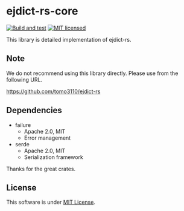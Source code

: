 ejdict-rs-core
===

[![Build and test](https://github.com/tomo3110/ejdict-rs/workflows/ejdict_rs/badge.svg)](https://github.com/tomo3110/ejdict-rs)
[![MIT licensed](https://img.shields.io/badge/license-MIT-blue.svg)](https://github.com/tomo3110/ejdict-rs/blob/master/LICENSE)

This library is detailed implementation of ejdict-rs.

## Note

We do not recommend using this library directly.
Please use from the following URL.

https://github.com/tomo3110/ejdict-rs

## Dependencies

- failure
  - Apache 2.0, MIT
  - Error management
- serde
  - Apache 2.0, MIT
  - Serialization framework
  
Thanks for the great crates.

## License

This software is under [MIT License](https://github.com/tomo3110/ejdict-rs/blob/master/LICENCE).
